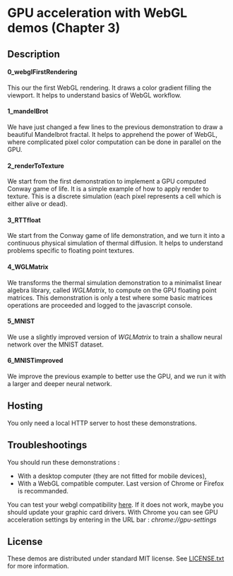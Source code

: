 # GPU acceleration with WebGL demos (Chapter 3)


## Description

#### 0_webglFirstRendering
This our the first WebGL rendering. It draws a color gradient filling the viewport. It helps to understand basics of WebGL workflow.

#### 1_mandelBrot
We have just changed a few lines to the previous demonstration to draw a beautiful Mandelbrot fractal. It helps to apprehend the power of WebGL, where complicated pixel color computation can be done in parallel on the GPU.

#### 2_renderToTexture
We start from the first demonstration to implement a GPU computed Conway game of life. It is a simple example of how to apply render to texture. This is a discrete simulation (each pixel represents a cell which is either alive or dead).

#### 3_RTTfloat
We start from the Conway game of life demonstration, and we turn it into a continuous physical simulation of thermal diffusion. It helps to understand problems specific to floating point textures.

#### 4_WGLMatrix
We transforms the thermal simulation demonstration to a minimalist linear algebra library, called *WGLMatrix*, to compute on the GPU floating point matrices. This demonstration is only a test where some basic matrices operations are proceeded and logged to the javascript console.

#### 5_MNIST
We use a slightly improved version of *WGLMatrix* to train a shallow neural network over the MNIST dataset.

#### 6_MNISTimproved
We improve the previous example to better use the GPU, and we run it with a larger and deeper neural network.


## Hosting
You only need a local HTTP server to host these demonstrations.


## Troubleshootings
You should run these demonstrations :
* With a desktop computer (they are not fitted for mobile devices),
* With a WebGL compatible computer. Last version of Chrome or Firefox is recommanded.

You can test your webgl compatibility [here](http://get.webgl.org). If it does not work, maybe you should update your graphic card drivers. With Chrome you can see GPU acceleration settings by entering in the URL bar : *chrome://gpu-settings*


## License

These demos are distributed under standard MIT license. See [LICENSE.txt](LICENSE.txt) for more information.